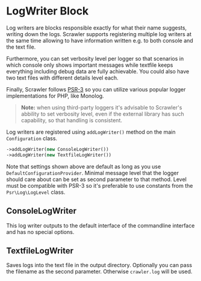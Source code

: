 # LogWriter Block
Log writers are blocks responsible exactly for what their name suggests, writing
down the logs. Scrawler supports registering multiple log writers at the same
time allowing to have information written e.g. to both console and the text file.

Furthermore, you can set verbosity level per logger so that scenarios in which
console only shows important messages while textfile keeps everything including
debug data are fully achievable. You could also have two text files with different
details level each.

Finally, Scrawler follows [PSR-3][PSR-3] so you can utilize various popular logger
implementations for PHP, like Monolog.

> **Note:** when using third-party loggers it's advisable to Scrawler's abbility
> to set verbosity level, even if the external library has such capability, so
> that handling is consistent.

Log writers are registered using `addLogWriter()` method on the main `Configuration`
class.

```php
->addLogWriter(new ConsoleLogWriter())
->addLogWriter(new TextfileLogWriter())
```

Note that settings shown above are default as long as you use `DefaultConfigurationProvider`.
Minimal message level that the logger should care about can be set as second parameter to
that method. Level must be compatible with PSR-3 so it's preferable to use constants from
the `Psr\Log\LogLevel` class.

## ConsoleLogWriter
This log writer outputs to the default interface of the commandline interface
and has no special options.

## TextfileLogWriter
Saves logs into the text file in the output directory. Optionally you can pass
the filename as the second parameter. Otherwise `crawler.log` will be used.

[PSR-3]: https://www.php-fig.org/psr/psr-3/
